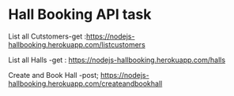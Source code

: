 # Hall Booking API task

List all Cutstomers-get :https://nodejs-hallbooking.herokuapp.com/listcustomers


List all Halls -get : https://nodejs-hallbooking.herokuapp.com/halls



Create and Book Hall -post; https://nodejs-hallbooking.herokuapp.com/createandbookhall
